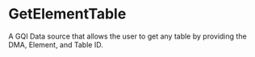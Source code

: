 # GetElementTable

A GQI Data source that allows the user to get any table by providing the DMA, Element, and Table ID.
